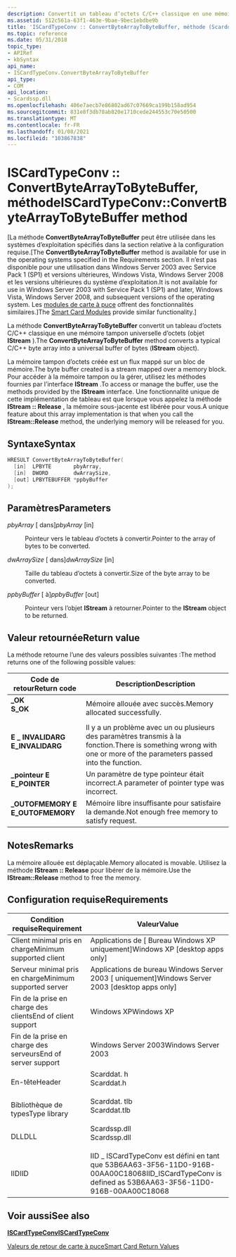 ```yaml
---
description: Convertit un tableau d’octets C/C++ classique en une mémoire tampon universelle d’octets (objet IStream).
ms.assetid: 512c561a-63f1-463e-9bae-9bec1ebdbe9b
title: 'ISCardTypeConv :: ConvertByteArrayToByteBuffer, méthode (Scarddat. h)'
ms.topic: reference
ms.date: 05/31/2018
topic_type:
- APIRef
- kbSyntax
api_name:
- ISCardTypeConv.ConvertByteArrayToByteBuffer
api_type:
- COM
api_location:
- Scardssp.dll
ms.openlocfilehash: 406e7aecb7e86802ad67c07669ca199b158ad954
ms.sourcegitcommit: 831e8f3db78ab820e1710cede244553c70e50500
ms.translationtype: MT
ms.contentlocale: fr-FR
ms.lasthandoff: 01/08/2021
ms.locfileid: "103867838"
---
```

# <a name="iscardtypeconvconvertbytearraytobytebuffer-method"></a><span data-ttu-id="3e777-103">ISCardTypeConv :: ConvertByteArrayToByteBuffer, méthode</span><span class="sxs-lookup"><span data-stu-id="3e777-103">ISCardTypeConv::ConvertByteArrayToByteBuffer method</span></span>

<span data-ttu-id="3e777-104">\[La méthode **ConvertByteArrayToByteBuffer** peut être utilisée dans les systèmes d’exploitation spécifiés dans la section relative à la configuration requise.</span><span class="sxs-lookup"><span data-stu-id="3e777-104">\[The **ConvertByteArrayToByteBuffer** method is available for use in the operating systems specified in the Requirements section.</span></span> <span data-ttu-id="3e777-105">Il n’est pas disponible pour une utilisation dans Windows Server 2003 avec Service Pack 1 (SP1) et versions ultérieures, Windows Vista, Windows Server 2008 et les versions ultérieures du système d’exploitation.</span><span class="sxs-lookup"><span data-stu-id="3e777-105">It is not available for use in Windows Server 2003 with Service Pack 1 (SP1) and later, Windows Vista, Windows Server 2008, and subsequent versions of the operating system.</span></span> <span data-ttu-id="3e777-106">Les [modules de carte à puce](/previous-versions/windows/desktop/secsmart/smart-card-modules) offrent des fonctionnalités similaires.\]</span><span class="sxs-lookup"><span data-stu-id="3e777-106">The [Smart Card Modules](/previous-versions/windows/desktop/secsmart/smart-card-modules) provide similar functionality.\]</span></span>

<span data-ttu-id="3e777-107">La méthode **ConvertByteArrayToByteBuffer** convertit un tableau d’octets C/C++ classique en une mémoire tampon universelle d’octets (objet **IStream** ).</span><span class="sxs-lookup"><span data-stu-id="3e777-107">The **ConvertByteArrayToByteBuffer** method converts a typical C/C++ byte array into a universal buffer of bytes (**IStream** object).</span></span>

<span data-ttu-id="3e777-108">La mémoire tampon d’octets créée est un flux mappé sur un bloc de mémoire.</span><span class="sxs-lookup"><span data-stu-id="3e777-108">The byte buffer created is a stream mapped over a memory block.</span></span> <span data-ttu-id="3e777-109">Pour accéder à la mémoire tampon ou la gérer, utilisez les méthodes fournies par l’interface **IStream** .</span><span class="sxs-lookup"><span data-stu-id="3e777-109">To access or manage the buffer, use the methods provided by the **IStream** interface.</span></span> <span data-ttu-id="3e777-110">Une fonctionnalité unique de cette implémentation de tableau est que lorsque vous appelez la méthode **IStream :: Release** , la mémoire sous-jacente est libérée pour vous.</span><span class="sxs-lookup"><span data-stu-id="3e777-110">A unique feature about this array implementation is that when you call the **IStream::Release** method, the underlying memory will be released for you.</span></span>

## <a name="syntax"></a><span data-ttu-id="3e777-111">Syntaxe</span><span class="sxs-lookup"><span data-stu-id="3e777-111">Syntax</span></span>


```C++
HRESULT ConvertByteArrayToByteBuffer(
  [in]  LPBYTE       pbyArray,
  [in]  DWORD        dwArraySize,
  [out] LPBYTEBUFFER *ppbyBuffer
);
```



## <a name="parameters"></a><span data-ttu-id="3e777-112">Paramètres</span><span class="sxs-lookup"><span data-stu-id="3e777-112">Parameters</span></span>

<dl> <dt>

<span data-ttu-id="3e777-113">*pbyArray* \[ dans\]</span><span class="sxs-lookup"><span data-stu-id="3e777-113">*pbyArray* \[in\]</span></span>
</dt> <dd>

<span data-ttu-id="3e777-114">Pointeur vers le tableau d’octets à convertir.</span><span class="sxs-lookup"><span data-stu-id="3e777-114">Pointer to the array of bytes to be converted.</span></span>

</dd> <dt>

<span data-ttu-id="3e777-115">*dwArraySize* \[ dans\]</span><span class="sxs-lookup"><span data-stu-id="3e777-115">*dwArraySize* \[in\]</span></span>
</dt> <dd>

<span data-ttu-id="3e777-116">Taille du tableau d’octets à convertir.</span><span class="sxs-lookup"><span data-stu-id="3e777-116">Size of the byte array to be converted.</span></span>

</dd> <dt>

<span data-ttu-id="3e777-117">*ppbyBuffer* \[ à\]</span><span class="sxs-lookup"><span data-stu-id="3e777-117">*ppbyBuffer* \[out\]</span></span>
</dt> <dd>

<span data-ttu-id="3e777-118">Pointeur vers l’objet **IStream** à retourner.</span><span class="sxs-lookup"><span data-stu-id="3e777-118">Pointer to the **IStream** object to be returned.</span></span>

</dd> </dl>

## <a name="return-value"></a><span data-ttu-id="3e777-119">Valeur retournée</span><span class="sxs-lookup"><span data-stu-id="3e777-119">Return value</span></span>

<span data-ttu-id="3e777-120">La méthode retourne l’une des valeurs possibles suivantes :</span><span class="sxs-lookup"><span data-stu-id="3e777-120">The method returns one of the following possible values:</span></span>



| <span data-ttu-id="3e777-121">Code de retour</span><span class="sxs-lookup"><span data-stu-id="3e777-121">Return code</span></span>                                                                                   | <span data-ttu-id="3e777-122">Description</span><span class="sxs-lookup"><span data-stu-id="3e777-122">Description</span></span>                                                                                      |
|-----------------------------------------------------------------------------------------------|--------------------------------------------------------------------------------------------------|
| <dl> <span data-ttu-id="3e777-123"><dt>**\_OK**</dt></span><span class="sxs-lookup"><span data-stu-id="3e777-123"><dt>**S\_OK**</dt></span></span> </dl>          | <span data-ttu-id="3e777-124">Mémoire allouée avec succès.</span><span class="sxs-lookup"><span data-stu-id="3e777-124">Memory allocated successfully.</span></span><br/>                                                        |
| <dl> <span data-ttu-id="3e777-125"><dt>**E \_ INVALIDARG**</dt></span><span class="sxs-lookup"><span data-stu-id="3e777-125"><dt>**E\_INVALIDARG**</dt></span></span> </dl>  | <span data-ttu-id="3e777-126">Il y a un problème avec un ou plusieurs des paramètres transmis à la fonction.</span><span class="sxs-lookup"><span data-stu-id="3e777-126">There is something wrong with one or more of the parameters passed into the function.</span></span><br/> |
| <dl> <span data-ttu-id="3e777-127"><dt>**\_pointeur E**</dt></span><span class="sxs-lookup"><span data-stu-id="3e777-127"><dt>**E\_POINTER**</dt></span></span> </dl>     | <span data-ttu-id="3e777-128">Un paramètre de type pointeur était incorrect.</span><span class="sxs-lookup"><span data-stu-id="3e777-128">A parameter of pointer type was incorrect.</span></span><br/>                                            |
| <dl> <span data-ttu-id="3e777-129"><dt>**\_OUTOFMEMORY E**</dt></span><span class="sxs-lookup"><span data-stu-id="3e777-129"><dt>**E\_OUTOFMEMORY**</dt></span></span> </dl> | <span data-ttu-id="3e777-130">Mémoire libre insuffisante pour satisfaire la demande.</span><span class="sxs-lookup"><span data-stu-id="3e777-130">Not enough free memory to satisfy request.</span></span><br/>                                            |



 

## <a name="remarks"></a><span data-ttu-id="3e777-131">Notes</span><span class="sxs-lookup"><span data-stu-id="3e777-131">Remarks</span></span>

<span data-ttu-id="3e777-132">La mémoire allouée est déplaçable.</span><span class="sxs-lookup"><span data-stu-id="3e777-132">Memory allocated is movable.</span></span> <span data-ttu-id="3e777-133">Utilisez la méthode **IStream :: Release** pour libérer de la mémoire.</span><span class="sxs-lookup"><span data-stu-id="3e777-133">Use the **IStream::Release** method to free the memory.</span></span>

## <a name="requirements"></a><span data-ttu-id="3e777-134">Configuration requise</span><span class="sxs-lookup"><span data-stu-id="3e777-134">Requirements</span></span>



| <span data-ttu-id="3e777-135">Condition requise</span><span class="sxs-lookup"><span data-stu-id="3e777-135">Requirement</span></span> | <span data-ttu-id="3e777-136">Valeur</span><span class="sxs-lookup"><span data-stu-id="3e777-136">Value</span></span> |
|-------------------------------------|-----------------------------------------------------------------------------------------|
| <span data-ttu-id="3e777-137">Client minimal pris en charge</span><span class="sxs-lookup"><span data-stu-id="3e777-137">Minimum supported client</span></span><br/> | <span data-ttu-id="3e777-138">Applications de \[ Bureau Windows XP uniquement\]</span><span class="sxs-lookup"><span data-stu-id="3e777-138">Windows XP \[desktop apps only\]</span></span><br/>                                             |
| <span data-ttu-id="3e777-139">Serveur minimal pris en charge</span><span class="sxs-lookup"><span data-stu-id="3e777-139">Minimum supported server</span></span><br/> | <span data-ttu-id="3e777-140">Applications de bureau Windows Server 2003 \[ uniquement\]</span><span class="sxs-lookup"><span data-stu-id="3e777-140">Windows Server 2003 \[desktop apps only\]</span></span><br/>                                    |
| <span data-ttu-id="3e777-141">Fin de la prise en charge des clients</span><span class="sxs-lookup"><span data-stu-id="3e777-141">End of client support</span></span><br/>    | <span data-ttu-id="3e777-142">Windows XP</span><span class="sxs-lookup"><span data-stu-id="3e777-142">Windows XP</span></span><br/>                                                                   |
| <span data-ttu-id="3e777-143">Fin de la prise en charge des serveurs</span><span class="sxs-lookup"><span data-stu-id="3e777-143">End of server support</span></span><br/>    | <span data-ttu-id="3e777-144">Windows Server 2003</span><span class="sxs-lookup"><span data-stu-id="3e777-144">Windows Server 2003</span></span><br/>                                                          |
| <span data-ttu-id="3e777-145">En-tête</span><span class="sxs-lookup"><span data-stu-id="3e777-145">Header</span></span><br/>                   | <dl> <span data-ttu-id="3e777-146"><dt>Scarddat. h</dt></span><span class="sxs-lookup"><span data-stu-id="3e777-146"><dt>Scarddat.h</dt></span></span> </dl>   |
| <span data-ttu-id="3e777-147">Bibliothèque de types</span><span class="sxs-lookup"><span data-stu-id="3e777-147">Type library</span></span><br/>             | <dl> <span data-ttu-id="3e777-148"><dt>Scarddat. tlb</dt></span><span class="sxs-lookup"><span data-stu-id="3e777-148"><dt>Scarddat.tlb</dt></span></span> </dl> |
| <span data-ttu-id="3e777-149">DLL</span><span class="sxs-lookup"><span data-stu-id="3e777-149">DLL</span></span><br/>                      | <dl> <span data-ttu-id="3e777-150"><dt>Scardssp.dll</dt></span><span class="sxs-lookup"><span data-stu-id="3e777-150"><dt>Scardssp.dll</dt></span></span> </dl> |
| <span data-ttu-id="3e777-151">IID</span><span class="sxs-lookup"><span data-stu-id="3e777-151">IID</span></span><br/>                      | <span data-ttu-id="3e777-152">IID \_ ISCardTypeConv est défini en tant que 53B6AA63-3F56-11D0-916B-00AA00C18068</span><span class="sxs-lookup"><span data-stu-id="3e777-152">IID\_ISCardTypeConv is defined as 53B6AA63-3F56-11D0-916B-00AA00C18068</span></span><br/>       |



## <a name="see-also"></a><span data-ttu-id="3e777-153">Voir aussi</span><span class="sxs-lookup"><span data-stu-id="3e777-153">See also</span></span>

<dl> <dt>

[<span data-ttu-id="3e777-154">**ISCardTypeConv**</span><span class="sxs-lookup"><span data-stu-id="3e777-154">**ISCardTypeConv**</span></span>](iscardtypeconv.md)
</dt> <dt>

[<span data-ttu-id="3e777-155">Valeurs de retour de carte à puce</span><span class="sxs-lookup"><span data-stu-id="3e777-155">Smart Card Return Values</span></span>](authentication-return-values.md)
</dt> </dl>

 

 
